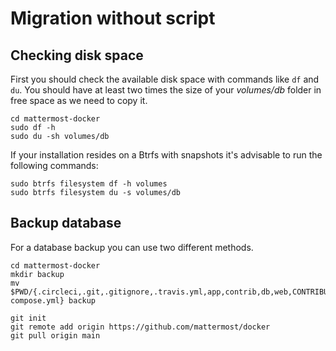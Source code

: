 # Migration without script
## Checking disk space
First you should check the available disk space with commands like `df` and `du`. You
should have at least two times the size of your *volumes/db* folder in free space as we need to copy it.

```
cd mattermost-docker
sudo df -h
sudo du -sh volumes/db
```

If your installation resides on a Btrfs with snapshots it's advisable to run the following commands:
```
sudo btrfs filesystem df -h volumes
sudo btrfs filesystem du -s volumes/db
```

## Backup database
For a database backup you can use two different methods.
```
cd mattermost-docker
mkdir backup
mv $PWD/{.circleci,.git,.gitignore,.travis.yml,app,contrib,db,web,CONTRIBUTING.md,LICENSE,MAINTAINANCE.md,README.md,docker-compose.yml} backup

git init
git remote add origin https://github.com/mattermost/docker
git pull origin main
```
